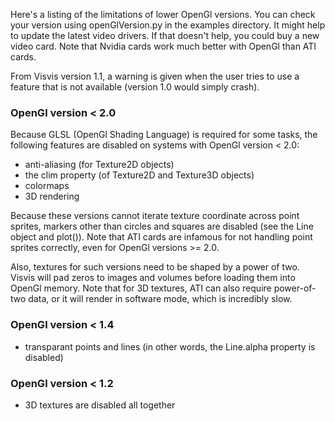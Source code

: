 Here's a listing of the limitations of lower OpenGl versions. You can check your version using openGlVersion.py in the examples directory. It might help to update the latest video drivers. If that doesn't help, you could buy a new video card. Note that Nvidia cards work much better with OpenGl than ATI cards.

From Visvis version 1.1, a warning is given when the user tries to use a feature that is not available (version 1.0 would simply crash).

### OpenGl version < 2.0 ###
Because GLSL (OpenGl Shading Language) is required for some tasks, the following features are disabled on systems with OpenGl version < 2.0:

  * anti-aliasing (for Texture2D objects)
  * the clim property (of Texture2D and Texture3D objects)
  * colormaps
  * 3D rendering

Because these versions cannot iterate texture coordinate across point sprites, markers other than circles and squares are disabled (see the Line object and  plot()). Note that ATI cards are infamous for not handling point sprites correctly, even for OpenGl versions >= 2.0.

Also, textures for such versions need to be shaped by a power of two. Visvis will pad zeros to images and volumes before loading them into OpenGl memory. Note that for 3D textures, ATI can also require power-of-two data, or it will render in software mode, which is incredibly slow.

### OpenGl version < 1.4 ###
  * transparant points and lines (in other words, the Line.alpha property is disabled)

### OpenGl version < 1.2 ###
  * 3D textures are disabled all together